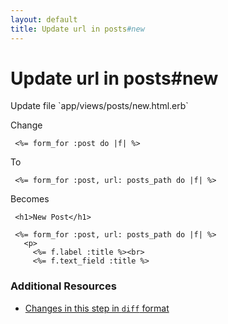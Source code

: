 ```yaml
---
layout: default
title: Update url in posts#new
---
```


<h1 id="main">Update url in posts#new</h1>
Update file `app/views/posts/new.html.erb`

Change
<pre><code> &lt;%= form_for :post do |f| %&gt;</code></pre>


To
<pre><code> &lt;%= form_for :post, url: posts_path do |f| %&gt;</code></pre>


Becomes
<pre><code> &lt;h1&gt;New Post&lt;/h1&gt;
&nbsp;
 &lt;%= form_for :post, url: posts_path do |f| %&gt;
   &lt;p&gt;
     &lt;%= f.label :title %&gt;&lt;br&gt;
     &lt;%= f.text_field :title %&gt;
</code></pre>



### Additional Resources

* [Changes in this step in `diff` format](https://github.com/stevenhallen/rails_getting_started_bdd/commit/600b201ae415f8e568f299733c00ab867db56aaf)

